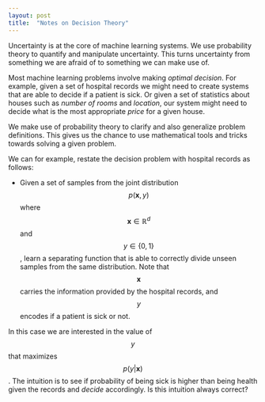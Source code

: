 ```yaml
---
layout: post
title:  "Notes on Decision Theory"
---
```


Uncertainty is at the core of machine learning systems. We use probability theory to quantify and manipulate uncertainty. This turns uncertainty from something we are afraid of to something we can make use of.

Most machine learning problems involve making *optimal decision*. For example, given a set of hospital records we might need to create systems that are able to decide if a patient is sick. Or given a set of statistics about houses such as *number of rooms* and *location*, our system might need to decide what is the most appropriate *price* for a given house.

We make use of probability theory to clarify and also generalize problem definitions. This gives us the chance to use mathematical tools and tricks towards solving a given problem.

We can for example, restate the decision problem with hospital records as follows:
- Given a set of samples from the joint distribution $$p(\mathbf{x},y)$$ where $$\mathbf{x} \in \mathbb{R}^d$$ and $$y \in \{0,1\}$$, learn a separating function that is able to correctly divide unseen samples from the same distribution. Note that $$\mathbf{x}$$ carries the information provided by the hospital records, and $$y$$ encodes if a patient is sick or not.

In this case we are interested in the value of $$y$$ that maximizes $$p(y \vert \mathbf{x})$$. The intuition is to see if probability of being sick is higher than being health given the records and *decide* accordingly. Is this intuition always correct?
